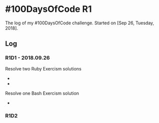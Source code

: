 # #100DaysOfCode R1

The log of my #100DaysOfCode challenge.
Started on [Sep 26, Tuesday, 2018].

## Log

### R1D1 - 2018.09.26

Resolve two Ruby Exercism solutions
  - [](https://github.com/aferreira44/exercism-solutions/commit/9ffb7ed942933a7c765e51408a9c75d2f4bf40f2)
  - [](https://github.com/aferreira44/exercism-solutions/commit/f53ff4fd2a0b82914d3d2941e6c28dd37e125e76)

Resolve one Bash Exercism solution
  - [](https://github.com/aferreira44/exercism-solutions/commit/9a186718120720293a73428190fb414150eeb10a)

### R1D2
